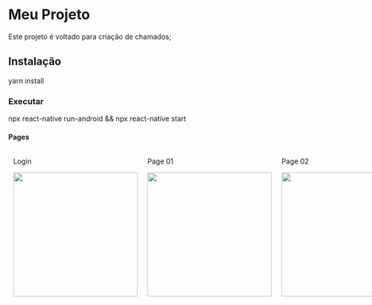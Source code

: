 # Meu Projeto
Este projeto é voltado para criação de chamados;

## Instalação
yarn install

### Executar
npx react-native run-android && npx react-native start


#### Pages

<div style="display: flex;">
    <div style=" width: 250px; margin: 0 10px;">
        <p>Login</p>
        <img src="https://github.com/TamiBeira/Rocket_Help/assets/55815968/de45e34b-590a-4e24-8833-bce9379f5179" width="250"/>
    </div>
    <div style=" width: 250px; margin: 0 10px;">
        <p>Page 01</p>
        <img src="https://github.com/TamiBeira/Rocket_Help/assets/55815968/2e802317-7b9e-434d-9dc4-5341b24a1ba9" width="250"/>
    </div>
    <div style=" width: 250px; margin: 0 10px;">
        <p>Page 02</p>
        <img src="https://github.com/TamiBeira/Rocket_Help/assets/55815968/67c2ba84-e496-463d-978b-680526b23581" width="250"/>
    </div>
    <div style=" width: 250px; margin: 0 10px;">
        <p>Page 03</p>
        <img src="https://github.com/TamiBeira/Rocket_Help/assets/55815968/c435f434-4cb0-40e1-a56d-0f0c49bf9bb0" width="250"/>
    </div>
    <div style=" width: 250px; margin: 0 10px;">
        <p>Page 04</p>
        <img src="(https://github.com/TamiBeira/Rocket_Help/assets/55815968/8c101308-b071-46ba-b35d-18ebec24ef6f" width="250"/>
    </div>
    <div style=" width: 250px; margin: 0 10px;">
        <p>Page 05</p>
        <img src="https://github.com/TamiBeira/Rocket_Help/assets/55815968/bdeff3d5-b7c4-483a-af70-7b0c134d1e86" width="250"/>
    </div>
    <div style=" width: 250px; margin: 0 10px;">
        <p>Page 06</p>
        <img src="https://github.com/TamiBeira/Rocket_Help/assets/55815968/61f23890-2c00-42af-91d9-a83b8c7a8c24" width="250"/>
    </div>
</div>

